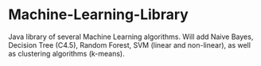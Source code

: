 # Machine-Learning-Library
Java library of several Machine Learning algorithms.
Will add Naive Bayes, Decision Tree (C4.5), Random Forest, SVM (linear and non-linear), as well as clustering algorithms (k-means).
